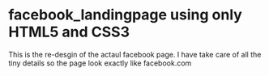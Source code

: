 # facebook_landingpage using only HTML5 and CSS3
This is the re-desgin of the actaul facebook page. I have take care of all the tiny details so the page look exactly like facebook.com
